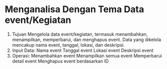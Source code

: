 # Menganalisa Dengan Tema Data event/Kegiatan

1. Tujuan
Mengelola data event/kegiatan, termasuk menambahkan, menampilkan, memperbarui, dan menghapus event. Data yang dikelola mencakup nama event, tanggal, lokasi, dan deskripsi.
2. Input Data:
Nama event
Tanggal event
Lokasi event
Deskripsi event
3. Operasi:
Menambahkan event
Menampilkan semua event
Memperbarui detail event
Menghapus event berdasarkan ID